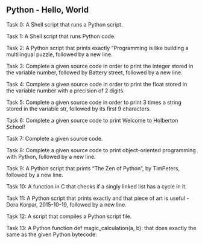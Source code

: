 ## Python - Hello, World

Task 0: A Shell script that runs a Python script.

Task 1: A Shell script that runs Python code.

Task 2: A Python script that prints exactly "Programming is like building a multilingual puzzle, followed by a new line.

Task 3: Complete a given source code in order to print the integer stored in the variable number, followed by Battery street, followed by a new line.

Task 4: Complete a given source code in order to print the float stored in the variable number with a precision of 2 digits.

Task 5: Complete a given source code in order to print 3 times a string stored in the variable str, followed by its first 9 characters.

Task 6: Complete a given source code to print Welcome to Holberton School!

Task 7: Complete a given source code.

Task 8: Complete a given source code to print object-oriented programming with Python, followed by a new line.

Task 9: A Python script that prints “The Zen of Python”, by TimPeters, followed by a new line.

Task 10: A function in C that checks if a singly linked list has a cycle in it.

Task 11: A Python script that prints exactly and that piece of art is useful - Dora Korpar, 2015-10-19, followed by a new line.

Task 12: A script that compiles a Python script file.

Task 13: A Python function def magic_calculation(a, b): that does exactly the same as the given Python bytecode:
